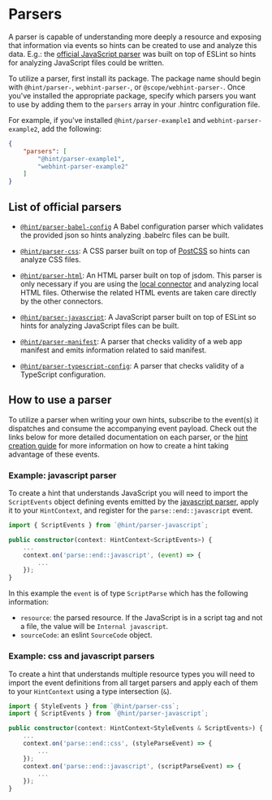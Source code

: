 # Parsers

A parser is capable of understanding more deeply a resource and exposing
that information via events so hints can be created to use and analyze
this data. E.g.: the [official JavaScript parser][javascript] was built
on top of ESLint so hints for analyzing JavaScript files could be
written.

To utilize a parser, first install its package. The package name should
begin with `@hint/parser-`, `webhint-parser-`, or
`@scope/webhint-parser-`. Once you've installed the appropriate
package, specify which parsers you want to use by adding them to the
`parsers` array in your .hintrc configuration file.

For example, if you've installed `@hint/parser-example1` and
`webhint-parser-example2`, add the following:

```json
{
    "parsers": [
        "@hint/parser-example1",
        "webhint-parser-example2"
    ]
}
```

## List of official parsers

* [`@hint/parser-babel-config`][babel-config] A Babel configuration
  parser which validates the provided json so hints analyzing .babelrc
  files can be built.

* [`@hint/parser-css`][css]: A CSS parser built on top of [PostCSS][] so
  hints can analyze CSS files.

* [`@hint/parser-html`][html]: An HTML parser built on top of jsdom.
  This parser is only necessary if you are using the [local connector][]
  and analyzing local HTML files. Otherwise the related HTML events are
  taken care directly by the other connectors.

* [`@hint/parser-javascript`][javascript]: A JavaScript parser built on
  top of ESLint so hints for analyzing JavaScript files can be built.

* [`@hint/parser-manifest`][manifest]: A parser that checks validity of
  a web app manifest and emits information related to said manifest.

* [`@hint/parser-typescript-config`][typescript-config]: A parser that
  checks validity of a TypeScript configuration.

## How to use a parser

To utilize a parser when writing your own hints, subscribe to the
event(s) it dispatches and consume the accompanying event payload. Check
out the links below for more detailed documentation on each parser, or
the [hint creation guide][] for more information on how to create a hint
taking advantage of these events.

### Example: javascript parser

To create a hint that understands JavaScript you will need to import the
`ScriptEvents` object defining events emitted by the [javascript
parser][javascript], apply it to your `HintContext`, and register for
the `parse::end::javascript` event.

```typescript
import { ScriptEvents } from `@hint/parser-javascript`;

public constructor(context: HintContext<ScriptEvents>) {
    ...
    context.on('parse::end::javascript', (event) => {
        ...
    });
}
```

In this example the `event` is of type `ScriptParse` which has the
following information:

* `resource`: the parsed resource. If the JavaScript is in a script tag
  and not a file, the value will be `Internal javascript`.
* `sourceCode`: an eslint `SourceCode` object.

### Example: css and javascript parsers

To create a hint that understands multiple resource types you will need
to import the event definitions from all target parsers and apply each
of them to your `HintContext` using a type intersection (`&`).

```typescript
import { StyleEvents } from `@hint/parser-css`;
import { ScriptEvents } from `@hint/parser-javascript`;

public constructor(context: HintContext<StyleEvents & ScriptEvents>) {
    ...
    context.on('parse::end::css', (styleParseEvent) => {
        ...
    });
    context.on('parse::end::javascript', (scriptParseEvent) => {
        ...
    });
}
```

<!-- Link labels: -->

[babel-config]: https://npmjs.com/package/@hint/parser-babel-config/
[css]: https://npmjs.com/package/@hint/parser-css/
[html]: https://npmjs.com/package/@hint/parser-html/
[javascript]: https://npmjs.com/package/@hint/parser-javascript/
[manifest]: https://npmjs.com/package/@hint/parser-manifest/
[typescript-config]:https://npmjs.com/package/@hint/parser-typescript-config/
[local connector]: https://webhint.io/docs/user-guide/connectors/connector-local/
[PostCSS]: https://postcss.org/
[hint creation guide]: https://webhint.io/docs/contributor-guide/guides/create-custom-hint/
